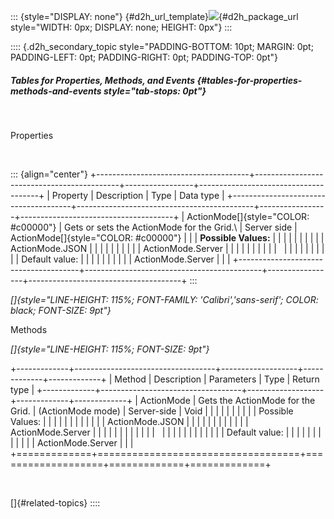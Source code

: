 ::: {style="DISPLAY: none"}
[](ms-xhelp:///?Id=d2h_url_template){#d2h_url_template}![](!package_url!){#d2h_package_url style="WIDTH: 0px; DISPLAY: none; HEIGHT: 0px"}
:::

:::: {.d2h_secondary_topic style="PADDING-BOTTOM: 10pt; MARGIN: 0pt; PADDING-LEFT: 0pt; PADDING-RIGHT: 0pt; PADDING-TOP: 0pt"}
##### Tables for Properties, Methods, and Events {#tables-for-properties-methods-and-events style="tab-stops: 0pt"}

 

Properties

 

::: {align="center"}
+--------------------------------------+--------------------------------------------+-----------------+--------------------------------------+
| Property                             | Description                                | Type            | Data type                            |
+--------------------------------------+--------------------------------------------+-----------------+--------------------------------------+
| ActionMode[]{style="COLOR: #c00000"} | Gets or sets the ActionMode for the Grid.\ | Server side     | ActionMode[]{style="COLOR: #c00000"} |
|                                      | **Possible Values:**                       |                 |                                      |
|                                      |                                            |                 |                                      |
|                                      | ActionMode.JSON                            |                 |                                      |
|                                      |                                            |                 |                                      |
|                                      | ActionMode.Server                          |                 |                                      |
|                                      |                                            |                 |                                      |
|                                      |                                            |                 |                                      |
|                                      |                                            |                 |                                      |
|                                      | Default value:                             |                 |                                      |
|                                      |                                            |                 |                                      |
|                                      | ActionMode.Server                          |                 |                                      |
+--------------------------------------+--------------------------------------------+-----------------+--------------------------------------+
:::

*[]{style="LINE-HEIGHT: 115%; FONT-FAMILY: 'Calibri','sans-serif'; COLOR: black; FONT-SIZE: 9pt"}* 

Methods

*[]{style="LINE-HEIGHT: 115%; FONT-SIZE: 9pt"}* 

+-------------+-----------------------------------+-------------------+-------------+-------------+
| Method      | Description                       | Parameters        | Type        | Return type |
+-------------+-----------------------------------+-------------------+-------------+-------------+
| ActionMode  | Gets the ActionMode for the Grid. | (ActionMode mode) | Server-side | Void        |
|             |                                   |                   |             |             |
|             |                                   | Possible Values:  |             |             |
|             |                                   |                   |             |             |
|             |                                   | ActionMode.JSON   |             |             |
|             |                                   |                   |             |             |
|             |                                   | ActionMode.Server |             |             |
|             |                                   |                   |             |             |
|             |                                   |                   |             |             |
|             |                                   |                   |             |             |
|             |                                   | Default value:    |             |             |
|             |                                   |                   |             |             |
|             |                                   | ActionMode.Server |             |             |
+=============+===================================+===================+=============+=============+

 

[]{#related-topics}
::::
